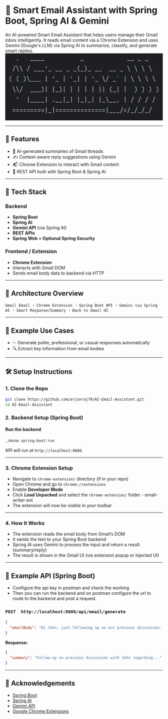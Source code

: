 
# 📧 Smart Email Assistant with Spring Boot, Spring AI & Gemini

An AI-powered Smart Email Assistant that helps users manage their Gmail inbox intelligently. It reads email content via a Chrome Extension and uses Gemini (Google's LLM) via Spring AI to summarize, classify, and generate smart replies.
<img src="https://github.com/arjunraj79/AI-Email-Assistant/blob/main/spring.png">

---

## 🚀 Features

- 🧠 AI-generated summaries of Gmail threads
- ✍️ Context-aware reply suggestions using Gemini
- 📬 Chrome Extension to interact with Gmail content
- 🔌 REST API built with Spring Boot & Spring AI
  
---

## 🧰 Tech Stack

### Backend
- **Spring Boot**
- **Spring AI**
- **Gemini API** (via Spring AI)
- **REST APIs**
- **Spring Web + Optional Spring Security**

### Frontend / Extension
- **Chrome Extension**
- Interacts with Gmail DOM
- Sends email body data to backend via HTTP

---

## 🧠 Architecture Overview

```
Gmail Email ➝ Chrome Extension ➝ Spring Boot API ➝ Gemini via Spring AI ➝ Smart Response/Summary ➝ Back to Gmail UI
```

---

## 🧪 Example Use Cases

- ✨ Generate polite, professional, or casual responses automatically
- 🔍 Extract key information from email bodies

---

## 🛠 Setup Instructions

### 1. Clone the Repo

```bash
git clone https://github.com/arjunraj79/AI-Email-Assistant.git
cd AI-Email-Assistant
```

### 2. Backend Setup (Spring Boot)

#### Run the backend

```bash
./mvnw spring-boot:run
```

API will run at `http://localhost:8080`.

---

### 3. Chrome Extension Setup

- Navigate to `chrome-extension/` directory (if in your repo)
- Open Chrome and go to `chrome://extensions`
- Enable **Developer Mode**
- Click **Load Unpacked** and select the `chrome-extension/` folder - email-writer-ext
- The extension will now be visible in your toolbar

---

### 4. How It Works

- The extension reads the email body from Gmail’s DOM
- It sends the text to your Spring Boot backend
- Spring AI uses Gemini to process the input and return a result (summary/reply)
- The result is shown in the Gmail UI (via extension popup or injected UI)

---

## 🔁 Example API (Spring Boot)

- Configure the api key in postman and check the working
- Then you can run the backend and on postman configure the url to route to the backend and post a request.


### `POST  http://localhost:8080/api/email/generate`

```json
{
  "emailBody": "Hi John, just following up on our previous discussion..."
}
```

**Response:**

```json
{
  "summary": "Follow-up on previous discussion with John regarding..."
}
```

---

## 🙌 Acknowledgements

- [Spring Boot](https://spring.io/projects/spring-boot)
- [Spring AI](https://docs.spring.io/spring-ai)
- [Gemini API](https://ai.google.dev/)
- [Google Chrome Extensions](https://developer.chrome.com/docs/extensions/)
